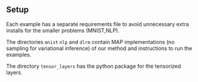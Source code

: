 

## Setup

Each example has a separate requirements file to avoid unnecessary extra installs for the smaller problems (MNIST,NLP).

The directories `mnist` `nlp` and `dlrm` contain MAP implementations (no sampling for variational inference) of our method and instructions to run the examples. 

The directory `tensor_layers` has the python package for the tensorized layers.



